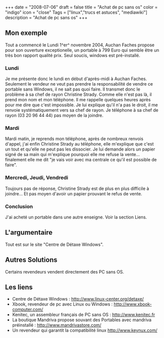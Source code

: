 +++
date = "2008-07-06"
draft = false
title = "Achat de pc sans os"
color = "indigo"
icon = "close"
Tags = ["linux","trucs et astuces", "mediawiki"]
description = "Achat de pc sans os"
+++

Mon exemple
-----------

Tout a commencé le Lundi 1^er^ novembre 2004, Auchan Faches propose pour
son ouverture exceptionelle, un portable à 799 Euro qui semble être un
très bon rapport qualité prix. Seul soucis, windows est pré-installé.

### Lundi

Je me présente donc le lundi en début d'après-midi à Auchan Faches.
Seulement le vendeur ne veut pas prendre la responsabilité de vendre ce
portable sans Windows, il ne sait pas quoi faire. Il transmet donc le
problème à sa chef de rayon Christine Strady. Comme elle n'est pas là,
il prend mon nom et mon téléphone. Il me rappelle quelques heures après
pour me dire que c'est impossible. Je lui explique qu'il n'a pas le
droit, il me renvoie systématiquement vers sa chef de rayon. Je
téléphone à sa chef de rayon (03 20 96 44 44) pas moyen de la joindre.

### Mardi

Mardi matin, je reprends mon téléphone, après de nombreux renvois
d'appel, j'ai enfin Christine Strady au téléphone, elle m'explique que
c'est un tout et qu'elle ne peut pas les dissocier. Je lui demande alors
un papier signé de sa main qui m'explique pourquoi elle me refuse la
vente... finalement elle me dit "je vais voir avec ma centrale ce qu'il
est possible de faire".

### Mercredi, Jeudi, Vendredi

Toujours pas de réponse, Christine Strady est de plus en plus difficile
à joindre... Et pas moyen d'avoir un papier prouvant le refus de vente.

### Conclusion

J'ai acheté un portable dans une autre enseigne. Voir la section Liens.

L'argumentaire
--------------

Tout est sur le site "Centre de Détaxe Windows".

Autres Solutions
----------------

Certains revendeurs vendent directement des PC sans OS.

Les liens
---------

-   Centre de Détaxe Windows : <http://www.linux-center.org/detaxe/>
-   Xbook, revendeur de pc avec Linux ou Windows :
    <http://www.xbook-computer.com/>
-   Kenitec, un assembleur français de PC sans OS :
    <http://www.kenitec.fr>
-   La boutique Mandriva propose souvant des Portables avec mandriva
    préinstallé : <http://www.mandrivastore.com/>
-   Un revendeur qui garantit la compatibilité linux
    <http://www.keynux.com/>

